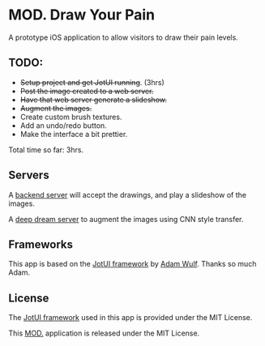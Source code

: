 # MOD. Draw Your Pain

A prototype iOS application to allow visitors to draw their pain levels.

## TODO:

* ~~Setup project and get JotUI running~~. (3hrs)
* ~~Post the image created to a web server.~~
* ~~Have that web server generate a slideshow.~~
* ~~Augment the images.~~
* Create custom brush textures.
* Add an undo/redo button.
* Make the interface a bit prettier.

Total time so far: 3hrs.

## Servers

A [backend server](https://github.com/MODatUniSA/mod-image-server) will accept the drawings, and play a slideshow of the images.

A [deep dream server](https://github.com/MODatUniSA/mod-fast-style-transfer) to augment the images using CNN style transfer.

## Frameworks
This app is based on the [JotUI framework](https://github.com/adamwulf/JotUI) by [Adam Wulf](http://twitter.com/adamwulf). Thanks so much Adam.


## License
The [JotUI framework](https://github.com/adamwulf/JotUI) used in this app is provided under the MIT License.

This [MOD.](https://mod.org.au) application is released under the MIT License.
